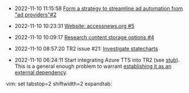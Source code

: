 + 2022-11-10 11:15:58 [Form a strategy to streamline ad automation from "ad providers"#2](https://github.com/access-news/TTS-read-ads/issues/2)

+ 2022-11-10 10:23:31 [Website: accessnews.org #5](https://github.com/access-news/_/issues/5)

+ 2022-11-10 10:09:17 [Research content storage options #4](https://github.com/access-news/_/issues/4)

+ 2022-11-10 08:57:20 TR2 issue #21: [Investigate statecharts](https://github.com/access-news/phone-service/issues/21)

+ 2022-11-10 06:24:11 Start integrating Azure TTS into TR2 (see [stub](https://github.com/access-news/phone-service/blob/6a69f5b4af9379cfc16e8788e2b3f507945a213f/azure-tts-wav.sh)). This is a general enough problem to warrant [establishing it as an external dependency](https://github.com/access-news/_/issues/3).

vim: set tabstop=2 shiftwidth=2 expandtab:
